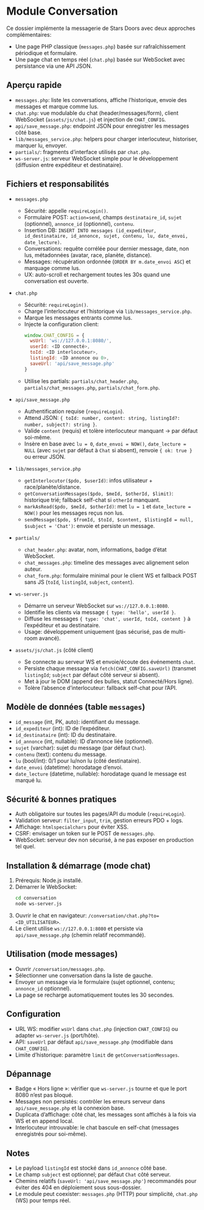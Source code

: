 # Module Conversation

Ce dossier implémente la messagerie de Stars Doors avec deux approches complémentaires:
- Une page PHP classique (`messages.php`) basée sur rafraîchissement périodique et formulaire.
- Une page chat en temps réel (`chat.php`) basée sur WebSocket avec persistance via une API JSON.

## Aperçu rapide
- `messages.php`: liste les conversations, affiche l’historique, envoie des messages et marque comme lus.
- `chat.php`: vue modulable du chat (header/messages/form), client WebSocket (`assets/js/chat.js`) et injection de `CHAT_CONFIG`.
- `api/save_message.php`: endpoint JSON pour enregistrer les messages côté base.
- `lib/messages_service.php`: helpers pour charger interlocuteur, historiser, marquer lu, envoyer.
- `partials/`: fragments d’interface utilisés par `chat.php`.
- `ws-server.js`: serveur WebSocket simple pour le développement (diffusion entre expéditeur et destinataire).

## Fichiers et responsabilités

- `messages.php`
  - Sécurité: appelle `requireLogin()`.
  - Formulaire POST: `action=send`, champs `destinataire_id`, `sujet` (optionnel), `annonce_id` (optionnel), `contenu`.
  - Insertion DB: `INSERT INTO messages (id_expediteur, id_destinataire, id_annonce, sujet, contenu, lu, date_envoi, date_lecture)`.
  - Conversations: requête corrélée pour dernier message, date, non lus, métadonnées (avatar, race, planète, distance).
  - Messages: récupération ordonnée (`ORDER BY m.date_envoi ASC`) et marquage comme lus.
  - UX: auto-scroll et rechargement toutes les 30s quand une conversation est ouverte.

- `chat.php`
  - Sécurité: `requireLogin()`.
  - Charge l’interlocuteur et l’historique via `lib/messages_service.php`.
  - Marque les messages entrants comme lus.
  - Injecte la configuration client:
    ```js
    window.CHAT_CONFIG = {
      wsUrl: 'ws://127.0.0.1:8080/',
      userId: <ID connecté>,
      toId: <ID interlocuteur>,
      listingId: <ID annonce ou 0>,
      saveUrl: 'api/save_message.php'
    }
    ```
  - Utilise les partials: `partials/chat_header.php`, `partials/chat_messages.php`, `partials/chat_form.php`.

- `api/save_message.php`
  - Authentification requise (`requireLogin`).
  - Attend JSON: `{ toId: number, content: string, listingId?: number, subject?: string }`.
  - Valide `content` (requis) et tolère interlocuteur manquant → par défaut soi-même.
  - Insère en base avec `lu = 0`, `date_envoi = NOW()`, `date_lecture = NULL` (avec `sujet` par défaut à `Chat` si absent), renvoie `{ ok: true }` ou erreur JSON.

- `lib/messages_service.php`
  - `getInterlocutor($pdo, $userId)`: infos utilisateur + race/planète/distance.
  - `getConversationMessages($pdo, $meId, $otherId, $limit)`: historique trié; fallback self-chat si `otherId` manquant.
  - `markAsRead($pdo, $meId, $otherId)`: met `lu = 1` et `date_lecture = NOW()` pour les messages reçus non lus.
  - `sendMessage($pdo, $fromId, $toId, $content, $listingId = null, $subject = 'Chat')`: envoie et persiste un message.

- `partials/`
  - `chat_header.php`: avatar, nom, informations, badge d’état WebSocket.
  - `chat_messages.php`: timeline des messages avec alignement selon auteur.
  - `chat_form.php`: formulaire minimal pour le client WS et fallback POST sans JS (`toId`, `listingId`, `subject`, `content`).

- `ws-server.js`
  - Démarre un serveur WebSocket sur `ws://127.0.0.1:8080`.
  - Identifie les clients via message `{ type: 'hello', userId }`.
  - Diffuse les messages `{ type: 'chat', userId, toId, content }` à l’expéditeur et au destinataire.
  - Usage: développement uniquement (pas sécurisé, pas de multi-room avancé).

- `assets/js/chat.js` (côté client)
  - Se connecte au serveur WS et envoie/écoute des événements `chat`.
  - Persiste chaque message via `fetch(CHAT_CONFIG.saveUrl)` (transmet `listingId`; `subject` par défaut côté serveur si absent).
  - Met à jour le DOM (append des bulles, statut Connecté/Hors ligne).
  - Tolère l’absence d’interlocuteur: fallback self-chat pour l’API.

## Modèle de données (table `messages`)
- `id_message` (int, PK, auto): identifiant du message.
- `id_expediteur` (int): ID de l’expéditeur.
- `id_destinataire` (int): ID du destinataire.
- `id_annonce` (int, nullable): ID d’annonce liée (optionnel).
- `sujet` (varchar): sujet du message (par défaut `Chat`).
- `contenu` (text): contenu du message.
- `lu` (bool/int): 0/1 pour lu/non lu (côté destinataire).
- `date_envoi` (datetime): horodatage d’envoi.
- `date_lecture` (datetime, nullable): horodatage quand le message est marqué lu.

## Sécurité & bonnes pratiques
- Auth obligatoire sur toutes les pages/API du module (`requireLogin`).
- Validation serveur: `filter_input`, `trim`, gestion erreurs PDO + logs.
- Affichage: `htmlspecialchars` pour éviter XSS.
- CSRF: envisager un token sur le POST de `messages.php`.
- WebSocket: serveur dev non sécurisé, à ne pas exposer en production tel quel.

## Installation & démarrage (mode chat)
1. Prérequis: Node.js installé.
2. Démarrer le WebSocket:
   ```bash
   cd conversation
   node ws-server.js
   ```
3. Ouvrir le chat en navigateur: `/conversation/chat.php?to=<ID_UTILISATEUR>`.
4. Le client utilise `ws://127.0.0.1:8080` et persiste via `api/save_message.php` (chemin relatif recommandé).

## Utilisation (mode messages)
- Ouvrir `/conversation/messages.php`.
- Sélectionner une conversation dans la liste de gauche.
- Envoyer un message via le formulaire (sujet optionnel, contenu; `annonce_id` optionnel).
- La page se recharge automatiquement toutes les 30 secondes.

## Configuration
- URL WS: modifier `wsUrl` dans `chat.php` (injection `CHAT_CONFIG`) ou adapter `ws-server.js` (port/hôte).
- API: `saveUrl` par défaut `api/save_message.php` (modifiable dans `CHAT_CONFIG`).
- Limite d’historique: paramètre `limit` de `getConversationMessages`.

## Dépannage
- Badge « Hors ligne »: vérifier que `ws-server.js` tourne et que le port 8080 n’est pas bloqué.
- Messages non persistés: contrôler les erreurs serveur dans `api/save_message.php` et la connexion base.
- Duplicata d’affichage: côté chat, les messages sont affichés à la fois via WS et en append local.
- Interlocuteur introuvable: le chat bascule en self-chat (messages enregistrés pour soi-même).

## Notes
- Le payload `listingId` est stocké dans `id_annonce` côté base.
- Le champ `subject` est optionnel; par défaut `Chat` côté serveur.
- Chemins relatifs (`saveUrl: 'api/save_message.php'`) recommandés pour éviter des 404 en déploiement sous sous-dossier.
- Le module peut coexister: `messages.php` (HTTP) pour simplicité, `chat.php` (WS) pour temps réel.